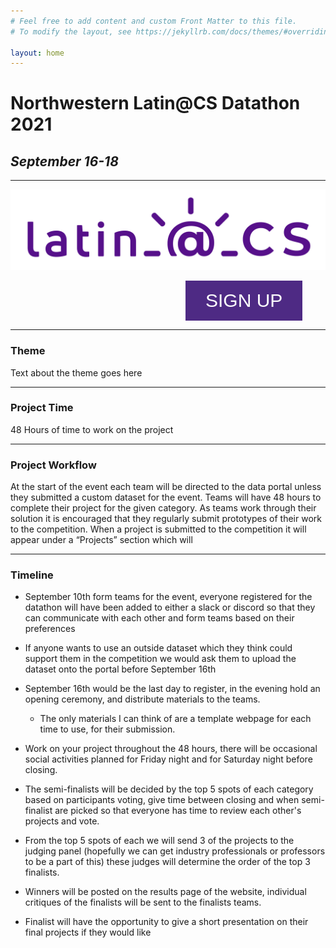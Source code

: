 ```yaml
---
# Feel free to add content and custom Front Matter to this file.
# To modify the layout, see https://jekyllrb.com/docs/themes/#overriding-theme-defaults

layout: home
---
```


# Northwestern Latin@CS Datathon 2021
## *September 16-18*

---



![Latin@CS](latin_CS_roxo.png)


<a href="https://docs.google.com/forms/d/e/1FAIpQLSduPYNRPZ6Gs9dhM4F4TZaQ4-OY6R2vsqrK03ge0Okks1O13w/viewform?usp=sf_link"><button name="button" class="sign-up-button" style="
    background-color: 	#4E2A84;
    border: none;
    color: white;
    padding: 15px 32px;
    text-align: center;
    text-decoration: none;
    display: inline-block;
    font-size: 16px;
    margin-left: 280px;
    font-size: 30px;">SIGN UP</button></a>

---

### **Theme**
Text about the theme goes here

---

### **Project Time**
48 Hours of time to work on the project

---

### **Project Workflow**
At the start of the event each team will be directed to the data portal unless they submitted a custom dataset for the event. Teams will have 48 hours to complete their project for the given category. As teams work through their solution it is encouraged that they regularly submit prototypes of their work to the competition. When a project is submitted to the competition it will appear under a “Projects” section which will

---

### **Timeline**
* September 10th form teams for the event, everyone registered for the datathon will have been added to either a slack or discord so that they can communicate with each other and form teams based on their preferences


* If anyone wants to use an outside dataset which they think could support them in the competition we would ask them to upload the dataset onto the portal before September 16th


* September 16th would be the last day to register, in the evening hold an opening ceremony, and distribute materials to the teams.
    * The only materials I can think of are a template webpage for each time to use, for their submission. 

* Work on your project throughout the 48 hours, there will be occasional social activities planned for Friday night and for Saturday night before closing.

* The semi-finalists will be decided by the top 5 spots of each category based on participants voting, give time between closing and when semi-finalist are picked so that everyone has time to review each other's projects and vote.

* From the top 5 spots of each we will send 3 of the projects to the judging panel (hopefully we can get industry professionals or professors to be a part of this) these judges will determine the order of the top 3 finalists. 

* Winners will be posted on the results page of the website, individual critiques of the finalists will be sent to the finalists teams.

* Finalist will have the opportunity to give a short presentation on their final projects if they would like

